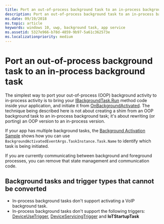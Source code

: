 ```yaml
---
title: Port an out-of-process background task to an in-process background task
description: Port an out-of-process background task to an in-process background task that runs inside your foreground app process.
ms.date: 09/19/2018
ms.topic: article
keywords: windows 10, uwp, background task, app service
ms.assetid: 5327e966-b78d-4859-9b97-5a61c362573e
ms.localizationpriority: medium
---
```

# Port an out-of-process background task to an in-process background task

The simplest way to port your out-of-process (OOP) background activity to in-process activity is to bring your [IBackgroundTask.Run](/uwp/api/windows.applicationmodel.background.ibackgroundtask.run?f=255&MSPPError=-2147217396) method code inside your application, and initiate it from [OnBackgroundActivated](/uwp/api/windows.ui.xaml.application.onbackgroundactivated). The technique being described here is not about creating a shim from an OOP background task to an in-process background task; it's about rewriting (or porting) an OOP version to an in-process version.

If your app has multiple background tasks, the [Background Activation Sample](https://github.com/Microsoft/Windows-universal-samples/tree/dev/Samples/BackgroundActivation) shows how you can use `BackgroundActivatedEventArgs.TaskInstance.Task.Name` to identify which task is being initiated.

If you are currently communicating between background and foreground processes, you can remove that state management and communication code.

## Background tasks and trigger types that cannot be converted

* In-process background tasks don't support activating a VoIP background task.
* In-process background tasks don't support the following triggers:  [DeviceUseTrigger](/uwp/api/windows.applicationmodel.background.deviceusetrigger?f=255&MSPPError=-2147217396), [DeviceServicingTrigger](/uwp/api/windows.applicationmodel.background.deviceservicingtrigger) and **IoTStartupTask**